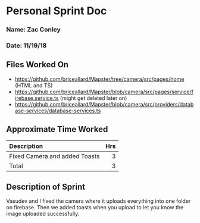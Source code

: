 # Personal Sprint Doc
### Name: Zac Conley
### Date: 11/19/18

## Files Worked On

- https://github.com/briceallard/Mapster/tree/camera/src/pages/home (HTML and TS)
- https://github.com/briceallard/Mapster/blob/camera/src/pages/service/firebase.service.ts (might get deleted later on)
- https://github.com/briceallard/Mapster/blob/camera/src/providers/database-services/database-services.ts 


## Approximate Time Worked

| Description                                                                               |   Hrs  |
| :---------------------------------------------------------------------------------------- |   ---: |
| Fixed Camera and added Toasts                                                             |    3   |
| Total                                                                                     |    3   |


## Description of Sprint
Vasudev and I fixed the camera where it uploads everything into one folder on firebase. Then we added toasts when you 
upload to let you know the image uploaded successfully.
